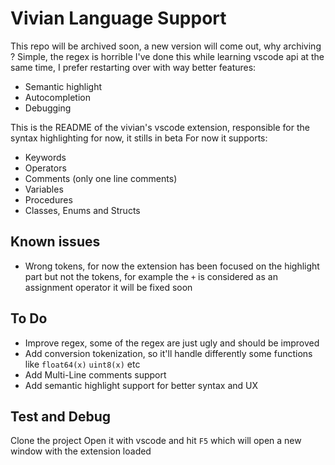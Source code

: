 # Vivian Language Support

This repo will be archived soon, a new version will come out, why archiving ? Simple, the regex is horrible I've done this while learning vscode api at the same time, I prefer restarting over with way better features:
- Semantic highlight
- Autocompletion
- Debugging

This is the README of the vivian's vscode extension, responsible for the syntax highlighting for now, it stills in beta
For now it supports:
- Keywords
- Operators
- Comments (only one line comments)
- Variables
- Procedures
- Classes, Enums and Structs

## Known issues

- Wrong tokens, for now the extension has been focused on the highlight part but not the tokens, for example the ``+`` is considered as an assignment operator it will be fixed soon

## To Do

- Improve regex, some of the regex are just ugly and should be improved
- Add conversion tokenization, so it'll handle differently some functions like ``float64(x)`` ``uint8(x)`` etc
- Add Multi-Line comments support
- Add semantic highlight support for better syntax and UX

## Test and Debug

Clone the project 
Open it with vscode and hit ``F5`` which will open a new window with the extension loaded
